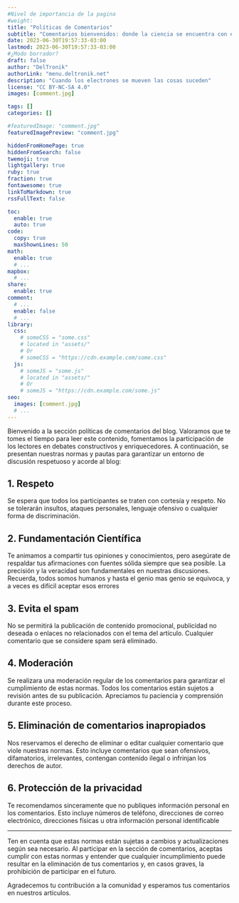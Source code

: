 ```yaml
---
#Nivel de importancia de la pagina
#weight:
title: "Políticas de Comentarios"
subtitle: "Comentarios bienvenidos: donde la ciencia se encuentra con el respeto (y con el occasional 'troll' arrepentido"
date: 2023-06-30T19:57:33-03:00
lastmod: 2023-06-30T19:57:33-03:00
#¿Modo borrador?
draft: false
author: "DelTronik"
authorLink: "menu.deltronik.net"
description: "Cuando los electrones se mueven las cosas suceden"
license: "CC BY-NC-SA 4.0"
images: [comment.jpg]

tags: []
categories: []

#featuredImage: "comment.jpg"
featuredImagePreview: "comment.jpg"

hiddenFromHomePage: true
hiddenFromSearch: false
twemoji: true
lightgallery: true
ruby: true
fraction: true
fontawesome: true
linkToMarkdown: true
rssFullText: false

toc:
  enable: true
  auto: true
code:
  copy: true
  maxShownLines: 50
math:
  enable: true
  # ...
mapbox:
  # ...
share:
  enable: true
comment:
  # ...
  enable: false
  # ...
library:
  css:
    # someCSS = "some.css"
    # located in "assets/"
    # Or
    # someCSS = "https://cdn.example.com/some.css"
  js:
    # someJS = "some.js"
    # located in "assets/"
    # Or
    # someJS = "https://cdn.example.com/some.js"
seo:
  images: [comment.jpg]
  # ...
---
```

Bienvenido a la sección políticas de comentarios del blog. Valoramos que te tomes el tiempo para leer este contenido, fomentamos la participación de los lectores en debates constructivos y enriquecedores. A continuación, se presentan nuestras normas y pautas para garantizar un entorno de discusión respetuoso y acorde al blog:
<!--more-->

## 1. Respeto
 Se espera que todos los participantes se traten con cortesía y respeto. No se tolerarán insultos, ataques personales, lenguaje ofensivo o cualquier forma de discriminación.

## 2. Fundamentación Científica
 Te animamos a compartir tus opiniones y conocimientos, pero asegúrate de respaldar tus afirmaciones con fuentes sólida siempre que sea posible. La precisión y la veracidad son fundamentales en nuestras discusiones.
 Recuerda, todos somos humanos y hasta el genio mas genio se equivoca, y a veces es difícil aceptar esos errores

## 3. Evita el spam
 No se permitirá la publicación de contenido promocional, publicidad no deseada o enlaces no relacionados con el tema del artículo. Cualquier comentario que se considere spam será eliminado.

## 4. Moderación
 Se realizara una moderación regular de los comentarios para garantizar el cumplimiento de estas normas. Todos los comentarios están sujetos a revisión antes de su publicación. Apreciamos tu paciencia y comprensión durante este proceso.

## 5. Eliminación de comentarios inapropiados
 Nos reservamos el derecho de eliminar o editar cualquier comentario que viole nuestras normas. Esto incluye comentarios que sean ofensivos, difamatorios, irrelevantes, contengan contenido ilegal o infrinjan los derechos de autor.

## 6. Protección de la privacidad
 Te recomendamos sinceramente que no publiques información personal en los comentarios. Esto incluye números de teléfono, direcciones de correo electrónico, direcciones físicas u otra información personal identificable

---------------------------------------------------------------------------

Ten en cuenta que estas normas están sujetas a cambios y actualizaciones según sea necesario. Al participar en la sección de comentarios, aceptas cumplir con estas normas y entender que cualquier incumplimiento puede resultar en la eliminación de tus comentarios y, en casos graves, la prohibición de participar en el futuro.

Agradecemos tu contribución a la comunidad y esperamos tus comentarios en nuestros artículos.

